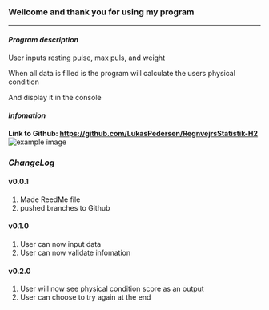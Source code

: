 ### Wellcome and thank you for using my program
---
#### *Program description*  

User inputs resting pulse, max puls, and weight

When all data is filled is the program will calculate the users physical condition

And display it in the console 

#### *Infomation*  
**Link to Github: https://github.com/LukasPedersen/RegnvejrsStatistik-H2**  
![example image](https://avatars3.githubusercontent.com/u/61869988?s=400&u=74e77d48ce80143ad77f2dafa0d3528286437f0e&v=4")













### *ChangeLog*
####  v0.0.1
1. Made ReedMe file
2. pushed branches to Github
####  v0.1.0
1. User can now input data
2. User can now validate infomation
####  v0.2.0
1. User will now see physical condition score as an output
2. User can choose to try again at the end